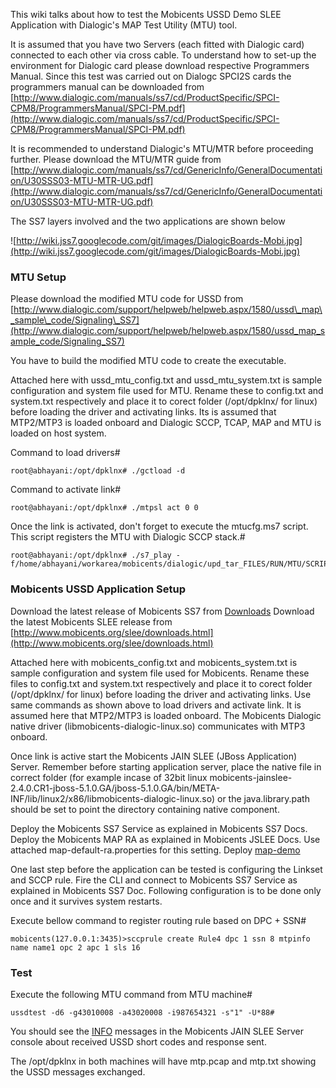 This wiki talks about how to test the Mobicents USSD Demo SLEE Application with Dialogic's MAP Test Utility (MTU) tool.

It is assumed that you have two Servers (each fitted with Dialogic card) connected to each other via cross cable. To understand how to set-up the environment for Dialogic card please download respective Programmers Manual. Since this test was carried out on Dialogc SPCI2S cards the programmers manual can be downloaded from [http://www.dialogic.com/manuals/ss7/cd/ProductSpecific/SPCI-CPM8/ProgrammersManual/SPCI-PM.pdf](http://www.dialogic.com/manuals/ss7/cd/ProductSpecific/SPCI-CPM8/ProgrammersManual/SPCI-PM.pdf)

It is recommended to understand Dialogic's MTU/MTR before proceeding further. Please download the MTU/MTR guide from [http://www.dialogic.com/manuals/ss7/cd/GenericInfo/GeneralDocumentation/U30SSS03-MTU-MTR-UG.pdf](http://www.dialogic.com/manuals/ss7/cd/GenericInfo/GeneralDocumentation/U30SSS03-MTU-MTR-UG.pdf)

The SS7 layers involved and the two applications are shown below

![http://wiki.jss7.googlecode.com/git/images/DialogicBoards-Mobi.jpg](http://wiki.jss7.googlecode.com/git/images/DialogicBoards-Mobi.jpg)


### MTU Setup ###
Please download the modified MTU code for USSD from [http://www.dialogic.com/support/helpweb/helpweb.aspx/1580/ussd\_map\_sample\_code/Signaling\_SS7](http://www.dialogic.com/support/helpweb/helpweb.aspx/1580/ussd_map_sample_code/Signaling_SS7)

You have to build the modified MTU code to create the executable.

Attached here with ussd\_mtu\_config.txt and ussd\_mtu\_system.txt is sample configuration and system file used for MTU. Rename these to config.txt and system.txt respectively and place it to corect folder (/opt/dpklnx/ for linux) before loading the driver and activating links. Its is assumed that MTP2/MTP3 is loaded onboard and Dialogic SCCP, TCAP, MAP and MTU is loaded on host system.

Command to load drivers#
```
root@abhayani:/opt/dpklnx# ./gctload -d
```

Command to activate link#
```
root@abhayani:/opt/dpklnx# ./mtpsl act 0 0
```

Once the link is activated, don't forget to execute the mtucfg.ms7 script. This script registers the MTU with Dialogic SCCP stack.#
```
root@abhayani:/opt/dpklnx# ./s7_play -f/home/abhayani/workarea/mobicents/dialogic/upd_tar_FILES/RUN/MTU/SCRIPTS/mtucfg.ms7
```


### Mobicents USSD Application Setup ###
Download the latest release of Mobicents SS7 from [Downloads](Downloads.md)
Download the latest Mobicents SLEE release from [http://www.mobicents.org/slee/downloads.html](http://www.mobicents.org/slee/downloads.html)

Attached here with mobicents\_config.txt and mobicents\_system.txt is sample configuration and system file used for Mobicents. Rename these files to config.txt and system.txt respectively and place it to corect folder (/opt/dpklnx/ for linux) before loading the driver and activating links. Use same commands as shown above to load drivers and activate link. It is assumed here that MTP2/MTP3 is loaded onboard. The Mobicents Dialogic native driver (libmobicents-dialogic-linux.so) communicates with MTP3 onboard.

Once link is active start the Mobicents JAIN SLEE (JBoss Application) Server. Remember before starting application server, place the native file in correct folder (for example incase of 32bit linux mobicents-jainslee-2.4.0.CR1-jboss-5.1.0.GA/jboss-5.1.0.GA/bin/META-INF/lib/linux2/x86/libmobicents-dialogic-linux.so) or the java.library.path should be set to point the directory containing native component.

Deploy the Mobicents SS7 Service as explained in Mobicents SS7 Docs.
Deploy the Mobicents MAP RA as explained in Mobicents JSLEE Docs. Use attached map-default-ra.properties for this setting.
Deploy [map-demo](http://code.google.com/p/mobicents/source/browse/#svn%2Ftrunk%2Fservers%2Fjain-slee%2Fexamples%2Fmap-demo)

One last step before the application can be tested is configuring the Linkset and SCCP rule. Fire the CLI and connect to Mobicents SS7 Service as explained in Mobicents SS7 Doc. Following configuration is to be done only once and it survives system restarts.

Execute bellow command to register routing rule based on DPC + SSN#
```
mobicents(127.0.0.1:3435)>sccprule create Rule4 dpc 1 ssn 8 mtpinfo name name1 opc 2 apc 1 sls 16
```

### Test ###
Execute the following MTU command from MTU machine#
```
ussdtest -d6 -g43010008 -a43020008 -i987654321 -s"1" -U*88#
```

You should see the [INFO](INFO.md) messages in the Mobicents JAIN SLEE Server console about received USSD short codes and response sent.

The /opt/dpklnx in both machines will have mtp.pcap and mtp.txt showing the USSD messages exchanged.